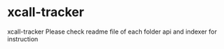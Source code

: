 # xcall-tracker
xcall-tracker
Please check readme file of each folder api and indexer for instruction
